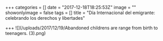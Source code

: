 +++
categories = []
date = "2017-12-18T18:25:53Z"
image = ""
showonlyimage = false
tags = []
title = "Día Internacional del emigrante: celebrando los derechos y libertades"

+++
![](/uploads/2017/12/19/Abandoned childrens are range from birth to teenagers. (3).png)